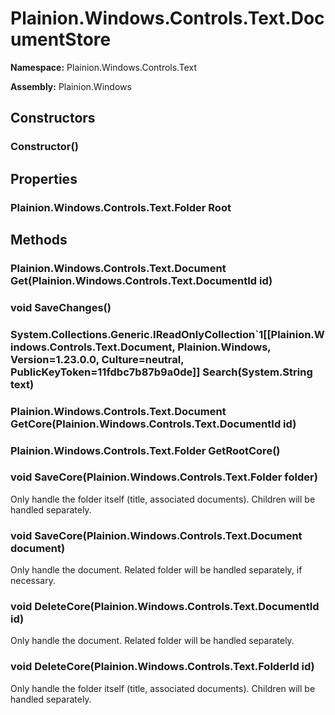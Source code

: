 
# Plainion.Windows.Controls.Text.DocumentStore

**Namespace:** Plainion.Windows.Controls.Text

**Assembly:** Plainion.Windows


## Constructors

### Constructor()


## Properties

### Plainion.Windows.Controls.Text.Folder Root


## Methods

### Plainion.Windows.Controls.Text.Document Get(Plainion.Windows.Controls.Text.DocumentId id)

### void SaveChanges()

### System.Collections.Generic.IReadOnlyCollection`1[[Plainion.Windows.Controls.Text.Document, Plainion.Windows, Version=1.23.0.0, Culture=neutral, PublicKeyToken=11fdbc7b87b9a0de]] Search(System.String text)

### Plainion.Windows.Controls.Text.Document GetCore(Plainion.Windows.Controls.Text.DocumentId id)

### Plainion.Windows.Controls.Text.Folder GetRootCore()

### void SaveCore(Plainion.Windows.Controls.Text.Folder folder)

Only handle the folder itself (title, associated documents). Children will be handled separately.

### void SaveCore(Plainion.Windows.Controls.Text.Document document)

Only handle the document. Related folder will be handled separately, if necessary.

### void DeleteCore(Plainion.Windows.Controls.Text.DocumentId id)

Only handle the document. Related folder will be handled separately.

### void DeleteCore(Plainion.Windows.Controls.Text.FolderId id)

Only handle the folder itself (title, associated documents). Children will be handled separately.
